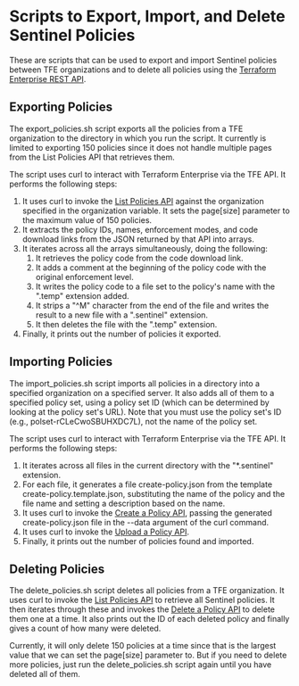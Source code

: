# Scripts to Export, Import, and Delete Sentinel Policies
These are scripts that can be used to export and import Sentinel policies between TFE organizations and to delete all policies using the [Terraform Enterprise REST API](https://www.terraform.io/docs/enterprise/api/index.html).

## Exporting Policies
The export_policies.sh script exports all the policies from a TFE organization to the directory in which you run the script. It currently is limited to exporting 150 policies since it does not handle multiple pages from the List Policies API that retrieves them.

The script uses curl to interact with Terraform Enterprise via the TFE API.  It performs the following steps:

1. It uses curl to invoke the [List Policies API](https://www.terraform.io/docs/enterprise/api/policies.html#list-policies) against the organization specified in the organization variable. It sets the page[size] parameter to the maximum value of 150 policies.
1. It extracts the policy IDs, names, enforcement modes, and code download links from the JSON returned by that API into arrays.
1. It iterates across all the arrays simultaneously, doing the following:
    1. It retrieves the policy code from the code download link.
    1. It adds a comment at the beginning of the policy code with the original enforcement level.
    1. It writes the policy code to a file set to the policy's name with the ".temp" extension added.
    1. It strips a "^M" character from the end of the file and writes the result to a new file with a ".sentinel" extension.
    1. It then deletes the file with the ".temp" extension.
1. Finally, it prints out the number of policies it exported.

## Importing Policies
The import_policies.sh script imports all policies in a directory into a specified organization on a specified server. It also adds all of them to a specified policy set, using a policy set ID (which can be determined by looking at the policy set's URL). Note that you must use the policy set's ID (e.g., polset-rCLeCwoSBUHXDC7L), not the name of the policy set.

The script uses curl to interact with Terraform Enterprise via the TFE API. It performs the following steps:

1. It iterates across all files in the current directory with the "*.sentinel" extension.
1. For each file, it generates a file create-policy.json from the template create-policy.template.json, substituting the name of the policy and the file name and setting a description based on the name.
1. It uses curl to invoke the [Create a Policy API](https://www.terraform.io/docs/enterprise/api/policies.html#create-a-policy), passing the generated create-policy.json file in the --data argument of the curl command.
1. It uses curl to invoke the [Upload a Policy API](https://www.terraform.io/docs/enterprise/api/policies.html#upload-a-policy).
1. Finally, it prints out the number of policies found and imported.

## Deleting Policies
The delete_policies.sh script deletes all policies from a TFE organization. It uses curl to invoke the [List Policies API](https://www.terraform.io/docs/enterprise/api/policies.html#list-policies) to retrieve all Sentinel policies. It then iterates through these and invokes the [Delete a Policy API](https://www.terraform.io/docs/enterprise/api/policies.html#delete-a-policy) to delete them one at a time.  It also prints out the ID of each deleted policy and finally gives a count of how many were deleted.

Currently, it will only delete 150 policies at a time since that is the largest value that we can set the page[size] parameter to. But if you need to delete more policies, just run the delete_policies.sh script again until you have deleted all of them.

